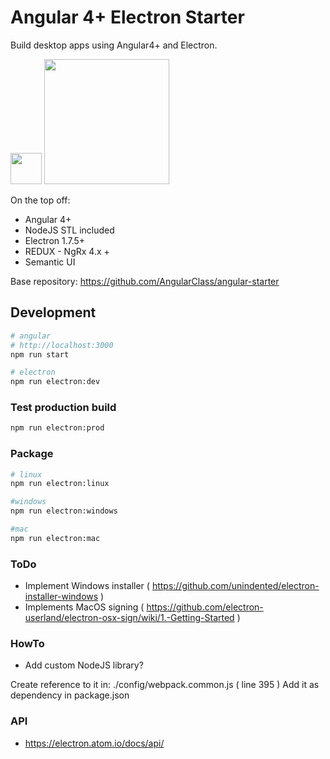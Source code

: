 # Angular 4+ Electron Starter

Build desktop apps using Angular4+ and Electron.

<img width="50" src="https://angular.io/assets/images/logos/angular/angular.svg" />
<img width="200" src="https://camo.githubusercontent.com/11e7cfd04eceb1ea7464e99edda0e7000487f343/68747470733a2f2f656c656374726f6e2e61746f6d2e696f2f696d616765732f656c656374726f6e2d6c6f676f2e737667" />

On the top off: 

 - Angular 4+ 
 - NodeJS STL included
 - Electron 1.7.5+
 - REDUX - NgRx 4.x +
 - Semantic UI
 
Base repository: https://github.com/AngularClass/angular-starter

## Development

```bash
# angular 
# http://localhost:3000
npm run start

# electron
npm run electron:dev
```

### Test production build

```bash
npm run electron:prod
```

### Package

```bash
# linux
npm run electron:linux

#windows
npm run electron:windows

#mac
npm run electron:mac
```

### ToDo

- Implement Windows installer ( https://github.com/unindented/electron-installer-windows )
- Implements MacOS signing ( https://github.com/electron-userland/electron-osx-sign/wiki/1.-Getting-Started )

### HowTo

- Add custom NodeJS library?

Create reference to it in: ./config/webpack.common.js ( line 395 )
Add it as dependency in package.json

### API

 - https://electron.atom.io/docs/api/